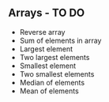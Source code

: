 ## Arrays - TO DO

- Reverse array
- Sum of elements in array
- Largest element
- Two largest elements
- Smallest element
- Two smallest elements
- Median of elements
- Mean of elements
